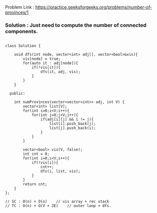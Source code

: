 Problem Link : https://practice.geeksforgeeks.org/problems/number-of-provinces/1

### Solution : Just need to compute the number of connected components.

```

class Solution {
    
    void dfs(int node, vector<int> adj[], vector<bool>&vis){
        vis[node] = true;
        for(auto it : adj[node]){
            if(!vis[it]){
                dfs(it, adj, vis);
            }
        }
    }
    
  public:
    
    int numProvinces(vector<vector<int>> adj, int V) {
        vector<int> list[V];
        for(int i=0;i<V;i++){
            for(int j=0;j<V;j++){
                if(adj[i][j] && i != j){
                    list[i].push_back(j);
                    list[j].push_back(i);
                }
            }
        }
        
        vector<bool> vis(V, false);
        int cnt = 0;
        for(int i=0;i<V;i++){
            if(!vis[i]){
                cnt++;
                dfs(i, list, vis);
            }
        }
        return cnt;
    }
};

// SC : O(n) + O(n)    // vis array + rec stack
// TC : O(n) + O(V + 2E)    // outer loop + dfs.
```

